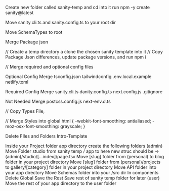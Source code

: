 Create new folder called sanity-temp and cd into it run npm -y create sanity@latest

Move sanity.cli.ts and sanity.config.ts to your root dir

Move SchemaTypes to root

Merge Package json

// Create a temp directory a clone the chosen sanity template into it // Copy Package Json differences, update package versions, and run npm i

// Merge required and optional config files

Optional Config Merge tsconfig.json tailwindconfig .env.local.example netlify.toml

Required Config Merge sanity.cli.ts danity.config.ts next.config.js .gitignore

Not Needed Merge postcss.config.js next-env.d.ts

// Copy Types File,

// Merge Styles into global html { -webkit-font-smoothing: antialiased; -moz-osx-font-smoothing: grayscale; }

Delete FIles and Folders Intro-Template

Inside your Project folder app directory create the following folders (admin) Move Folder studio from sanity temp / app to here new struc should be => (admin)/studio/[...index]/page.tsx Move [slug] folder from (personal) to blog folder in your project directory Move [slug] folder from (personal)/projects to gallery/[category] folder in your project directory Move API folder into your app directory Move Schemas folder into your /src dir In components Delete Global Save the Rest Save rest of sanity temp folder for later (user) Move the rest of your app directory to the user folder
